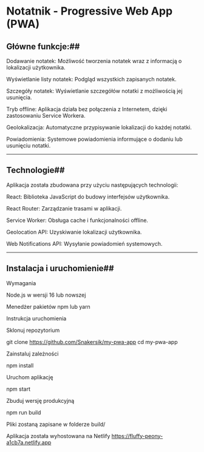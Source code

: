 # Notatnik - Progressive Web App (PWA)

## Główne funkcje:##

Dodawanie notatek: Możliwość tworzenia notatek wraz z informacją o lokalizacji użytkownika.

Wyświetlanie listy notatek: Podgląd wszystkich zapisanych notatek.

Szczegóły notatek: Wyświetlanie szczegółów notatki z możliwością jej usunięcia.

Tryb offline: Aplikacja działa bez połączenia z Internetem, dzięki zastosowaniu Service Workera.

Geolokalizacja: Automatyczne przypisywanie lokalizacji do każdej notatki.

Powiadomienia: Systemowe powiadomienia informujące o dodaniu lub usunięciu notatki.

---

## Technologie##

Aplikacja została zbudowana przy użyciu następujących technologii:

React: Biblioteka JavaScript do budowy interfejsów użytkownika.

React Router: Zarządzanie trasami w aplikacji.

Service Worker: Obsługa cache i funkcjonalności offline.

Geolocation API: Uzyskiwanie lokalizacji użytkownika.

Web Notifications API: Wysyłanie powiadomień systemowych.

---

## Instalacja i uruchomienie##

Wymagania

Node.js w wersji 16 lub nowszej

Menedżer pakietów npm lub yarn

Instrukcja uruchomienia

Sklonuj repozytorium

git clone https://github.com/Snakersik/my-pwa-app
cd my-pwa-app

Zainstaluj zależności

npm install

Uruchom aplikację

npm start

Zbuduj wersję produkcyjną

npm run build

Pliki zostaną zapisane w folderze build/

Aplikacja została wyhostowana na Netlify
https://fluffy-peony-a1cb7a.netlify.app
